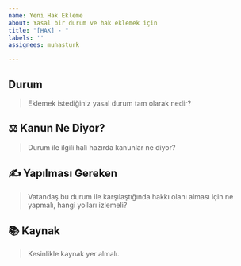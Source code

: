 ```yaml
---
name: Yeni Hak Ekleme
about: Yasal bir durum ve hak eklemek için
title: "[HAK] - "
labels: ''
assignees: muhasturk

---
```


## Durum
> Eklemek istediğiniz yasal durum tam olarak nedir?

## ⚖️ Kanun Ne Diyor?
> Durum ile ilgili hali hazırda kanunlar ne diyor? 

## ✍️ Yapılması Gereken
> Vatandaş bu durum ile karşılaştığında hakkı olanı alması için ne yapmalı, hangi yolları izlemeli?

## 📚 Kaynak
> Kesinlikle kaynak yer almalı.
